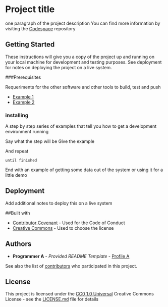 # Project title

one paragraph of the project description
You can find more information by visiting the [Codespace](https://github.com/cod3spac3Academy) repository

## Getting Started

These instructions will give you a copy of the project up
and running on
your local machine for development and testing purposes.
See deployment
for notes on deploying the project on a live system.

###Prerequisites

Requeriments for the other software and other tools to build,
test and push
- [Example 1](https://www.example.com)
- [Example 2](https://www.example.com)


### installing

A step by step series of examples that tell you how to get a development
environment running

Say what the step will be
    Give the example

And repeat

    until finished
End with an example of getting some data out of the
system or using it
for a little demo

## Deployment

Add additional notes to deploy this on a live system

##Built with

- [Contributor Covenant](https://www.contributorcovenant.org/) - Used
for the Code of Conduct
- [Creative Commons](https://creativecommons.org/) -
Used to choose
the license

## Authors
- **Programmer A** - *Provided README Template* -
[Profile A](https://github.com/hijodeloki)

See also the list of
[contributors](https://github.com/PurpleBooth/a-goodreadme-template/contributors)
who participated in this project.

## License

This project is licensed under the [CC0 1.0
Universal](LICENSE.md)
Creative Commons License - see the
[LICENSE.md](LICENSE.md) file for
details
